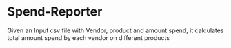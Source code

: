 # Spend-Reporter
Given an Input csv file with Vendor, product and amount spend, it calculates total amount spend by each vendor on different products
